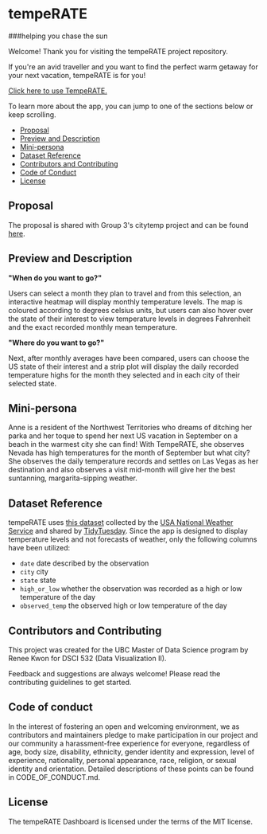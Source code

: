 # tempeRATE
###helping you chase the sun


Welcome! Thank you for visiting the tempeRATE project repository.

If you're an avid traveller and you want to find the perfect warm getaway for your next vacation, tempeRATE is for you!

[Click here to use TempeRATE.](https://temperate.onrender.com/)

To learn more about the app, you can jump to one of the sections below or keep scrolling.



* [Proposal](#proposal)
* [Preview and Description](#preview-and-description)
* [Mini-persona](#mini-persona)
* [Dataset Reference](#dataset-reference)
* [Contributors and Contributing](#contributors-and-contributing)
* [Code of Conduct](#code-of-conduct)
* [License](#license)

## Proposal

The proposal is shared with Group 3's citytemp project and can be found [here](https://github.com/UBC-MDS/citytemp/blob/main/docs/proposal.md).

## Preview and Description

**"When do you want to go?"**

Users can select a month they plan to travel and from this selection, an interactive heatmap will display monthly temperature levels. The map is coloured according to degrees celsius units, but users can also hover over the state of their interest to view temperature levels in degrees Fahrenheit and the exact recorded monthly mean temperature. 

**"Where do you want to go?"**

Next, after monthly averages have been compared, users can choose the US state of their interest and a strip plot will display the daily recorded temperature highs for the month they selected and in each city of their selected state. 

## Mini-persona

Anne is a resident of the Northwest Territories who dreams of ditching her parka and her toque to spend her next US vacation in September on a beach in the warmest city she can find! With TempeRATE, she observes Nevada has high temperatures for the month of September but what city? She observes the daily temperature records and settles on Las Vegas as her destination and also observes a visit mid-month will give her the best suntanning, margarita-sipping weather.  

## Dataset Reference

tempeRATE uses [this dataset](https://github.com/rfordatascience/tidytuesday/tree/master/data/2022/2022-12-20) collected by the [USA National Weather Service](https://www.weather.gov/) and shared by [TidyTuesday](https://github.com/rfordatascience/tidytuesday). 
Since the app is designed to display temperature levels and not forecasts of weather, only the following columns have been utilized:  

- `date` date described by the observation
- `city` city
- `state` state
- `high_or_low` whether the observation was recorded as a high or low temperature of the day
- `observed_temp` the observed high or low temperature of the day

## Contributors and Contributing
This project was created for the UBC Master of Data Science program by Renee Kwon for DSCI 532 (Data Visualization II).

Feedback and suggestions are always welcome!
Please read the contributing guidelines to get started.

## Code of conduct
In the interest of fostering an open and welcoming environment, we as contributors and maintainers pledge to make participation in our project and our community a harassment-free experience for everyone, regardless of age, body size, disability, ethnicity, gender identity and expression, level of experience, nationality, personal appearance, race, religion, or sexual identity and orientation. Detailed descriptions of these points can be found in CODE_OF_CONDUCT.md.

## License
The tempeRATE Dashboard is licensed under the terms of the MIT license.






